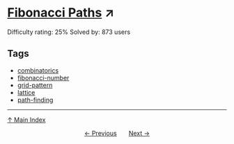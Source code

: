 # [Fibonacci Paths](https://projecteuler.net/problem=662) ↗️

Difficulty rating: 25%
Solved by: 873 users
## Tags

- [combinatorics](../tags/combinatorics.md)
- [fibonacci-number](../tags/fibonacci-number.md)
- [grid-pattern](../tags/grid-pattern.md)
- [lattice](../tags/lattice.md)
- [path-finding](../tags/path-finding.md)



---

[↑ Main Index](../README.md)


<div align=center><a href='661.md'>← Previous</a> &nbsp;&nbsp; &nbsp;&nbsp;  <a href='663.md'>Next →</a></div>
